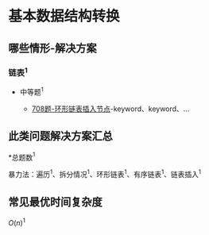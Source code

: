 # 基本数据结构转换

## 哪些情形-解决方案

### 链表$^1$

+ 中等题$^1$

  + [708题-环形链表插入节点]-keyword、keyword、...

## 此类问题解决方案汇总

\*总题数$^1$

暴力法：遍历$^1$、拆分情况$^1$、环形链表$^1$、有序链表$^1$、链表插入$^1$

## 常见最优时间复杂度

$O(n)^1$

<!-- 题目链接 -->
[708题-环形链表插入节点]:708-InsertintoaSortedCircularLinkedList.md
